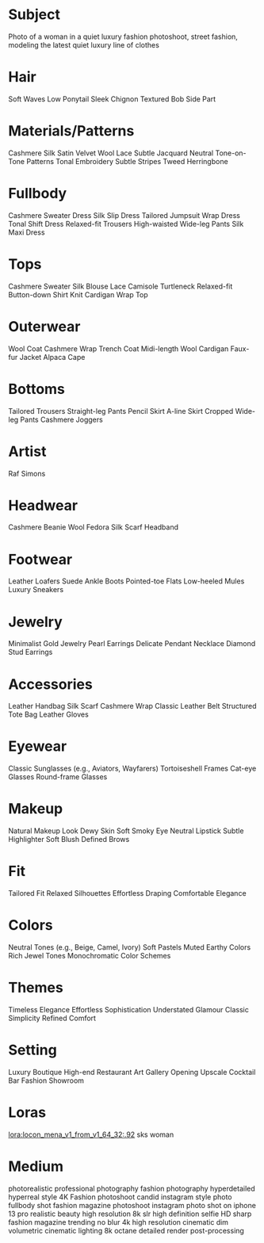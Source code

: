# Subject
Photo of a woman in a quiet luxury fashion photoshoot, street fashion, modeling the latest quiet luxury line of clothes

# Hair
Soft Waves
Low Ponytail
Sleek Chignon
Textured Bob
Side Part

# Materials/Patterns
Cashmere
Silk
Satin
Velvet
Wool
Lace
Subtle Jacquard
Neutral Tone-on-Tone Patterns
Tonal Embroidery
Subtle Stripes
Tweed
Herringbone

# Fullbody
Cashmere Sweater Dress
Silk Slip Dress
Tailored Jumpsuit
Wrap Dress
Tonal Shift Dress
Relaxed-fit Trousers
High-waisted Wide-leg Pants
Silk Maxi Dress

# Tops
Cashmere Sweater
Silk Blouse
Lace Camisole
Turtleneck
Relaxed-fit Button-down Shirt
Knit Cardigan
Wrap Top

# Outerwear
Wool Coat
Cashmere Wrap
Trench Coat
Midi-length Wool Cardigan
Faux-fur Jacket
Alpaca Cape

# Bottoms
Tailored Trousers
Straight-leg Pants
Pencil Skirt
A-line Skirt
Cropped Wide-leg Pants
Cashmere Joggers

# Artist
Raf Simons

# Headwear
Cashmere Beanie
Wool Fedora
Silk Scarf
Headband

# Footwear
Leather Loafers
Suede Ankle Boots
Pointed-toe Flats
Low-heeled Mules
Luxury Sneakers

# Jewelry
Minimalist Gold Jewelry
Pearl Earrings
Delicate Pendant Necklace
Diamond Stud Earrings

# Accessories
Leather Handbag
Silk Scarf
Cashmere Wrap
Classic Leather Belt
Structured Tote Bag
Leather Gloves

# Eyewear
Classic Sunglasses (e.g., Aviators, Wayfarers)
Tortoiseshell Frames
Cat-eye Glasses
Round-frame Glasses

# Makeup
Natural Makeup Look
Dewy Skin
Soft Smoky Eye
Neutral Lipstick
Subtle Highlighter
Soft Blush
Defined Brows

# Fit
Tailored Fit
Relaxed Silhouettes
Effortless Draping
Comfortable Elegance

# Colors
Neutral Tones (e.g., Beige, Camel, Ivory)
Soft Pastels
Muted Earthy Colors
Rich Jewel Tones
Monochromatic Color Schemes

# Themes
Timeless Elegance
Effortless Sophistication
Understated Glamour
Classic Simplicity
Refined Comfort

# Setting
Luxury Boutique
High-end Restaurant
Art Gallery Opening
Upscale Cocktail Bar
Fashion Showroom

# Loras
<lora:locon_mena_v1_from_v1_64_32:.92> sks woman

# Medium
photorealistic
professional photography
fashion photography
hyperdetailed
hyperreal style
4K
Fashion photoshoot
candid instagram style photo
fullbody shot
fashion magazine photoshoot
instagram photo
shot on iphone 13 pro
realistic beauty
high resolution
8k
slr
high definition
selfie
HD
sharp
fashion magazine trending
no blur
4k high resolution
cinematic
dim volumetric cinematic lighting
8k octane detailed render
post-processing
